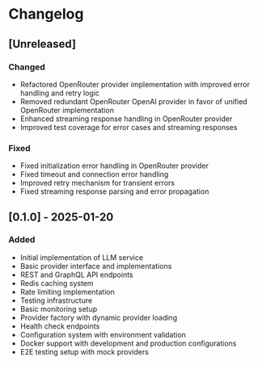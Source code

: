 # Changelog

## [Unreleased]
### Changed
- Refactored OpenRouter provider implementation with improved error handling and retry logic
- Removed redundant OpenRouter OpenAI provider in favor of unified OpenRouter implementation
- Enhanced streaming response handling in OpenRouter provider
- Improved test coverage for error cases and streaming responses

### Fixed
- Fixed initialization error handling in OpenRouter provider
- Fixed timeout and connection error handling
- Improved retry mechanism for transient errors
- Fixed streaming response parsing and error propagation

## [0.1.0] - 2025-01-20
### Added
- Initial implementation of LLM service
- Basic provider interface and implementations
- REST and GraphQL API endpoints
- Redis caching system
- Rate limiting implementation
- Testing infrastructure
- Basic monitoring setup
- Provider factory with dynamic provider loading
- Health check endpoints
- Configuration system with environment validation
- Docker support with development and production configurations
- E2E testing setup with mock providers